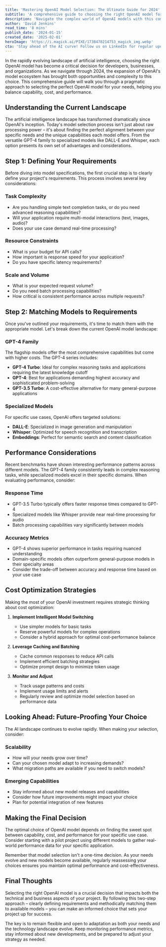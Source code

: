 ```yaml
---
title: 'Mastering OpenAI Model Selection: The Ultimate Guide for 2024'
subtitle: 'A comprehensive guide to choosing the right OpenAI model for your needs'
description: 'Navigate the complex world of OpenAI models with this comprehensive guide for 2024. Learn how to choose the perfect model by balancing capabilities, costs, and performance requirements. From GPT-4 to specialized solutions, discover strategic approaches to model selection and optimization for your specific needs.'
author: 'David Jenkins'
read_time: '8 mins'
publish_date: '2024-01-15'
created_date: '2025-02-01'
heroImage: 'https://i.magick.ai/PIXE/1738478214753_magick_img.webp'
cta: 'Stay ahead of the AI curve! Follow us on LinkedIn for regular updates on OpenAI models, implementation strategies, and expert insights that will help you make informed decisions about your AI infrastructure.'
---
```


In the rapidly evolving landscape of artificial intelligence, choosing the right OpenAI model has become a critical decision for developers, businesses, and organizations. As we navigate through 2024, the expansion of OpenAI's model ecosystem has brought both opportunities and complexity to this choice. This comprehensive guide will walk you through a pragmatic approach to selecting the perfect OpenAI model for your needs, helping you balance capability, cost, and performance.

## Understanding the Current Landscape

The artificial intelligence landscape has transformed dramatically since OpenAI's inception. Today's model selection process isn't just about raw processing power – it's about finding the perfect alignment between your specific needs and the unique capabilities each model offers. From the versatile GPT-4 family to specialized models like DALL-E and Whisper, each option presents its own set of advantages and considerations.

## Step 1: Defining Your Requirements

Before diving into model specifications, the first crucial step is to clearly define your project's requirements. This process involves several key considerations:

### Task Complexity

- Are you handling simple text completion tasks, or do you need advanced reasoning capabilities?
- Will your application require multi-modal interactions (text, images, audio)?
- Does your use case demand real-time processing?

### Resource Constraints

- What is your budget for API calls?
- How important is response speed for your application?
- Do you have specific latency requirements?

### Scale and Volume

- What is your expected request volume?
- Do you need batch processing capabilities?
- How critical is consistent performance across multiple requests?

## Step 2: Matching Models to Requirements

Once you've outlined your requirements, it's time to match them with the appropriate model. Let's break down the current OpenAI model landscape:

### GPT-4 Family

The flagship models offer the most comprehensive capabilities but come with higher costs. The GPT-4 series includes:

- **GPT-4 Turbo**: Ideal for complex reasoning tasks and applications requiring the latest knowledge cutoff
- **GPT-4**: Best for applications demanding highest accuracy and sophisticated problem-solving
- **GPT-3.5 Turbo**: A cost-effective alternative for many general-purpose applications

### Specialized Models

For specific use cases, OpenAI offers targeted solutions:

- **DALL-E**: Specialized in image generation and manipulation
- **Whisper**: Optimized for speech recognition and transcription
- **Embeddings**: Perfect for semantic search and content classification

## Performance Considerations

Recent benchmarks have shown interesting performance patterns across different models. The GPT-4 family consistently leads in complex reasoning tasks, while specialized models excel in their specific domains. When evaluating performance, consider:

### Response Time

- GPT-3.5 Turbo typically offers faster response times compared to GPT-4
- Specialized models like Whisper provide near real-time processing for audio
- Batch processing capabilities vary significantly between models

### Accuracy Metrics

- GPT-4 shows superior performance in tasks requiring nuanced understanding
- Domain-specific models often outperform general-purpose models in their specialty areas
- Consider the trade-off between accuracy and response time based on your use case

## Cost Optimization Strategies

Making the most of your OpenAI investment requires strategic thinking about cost optimization:

1. **Implement Intelligent Model Switching**
   - Use simpler models for basic tasks
   - Reserve powerful models for complex operations
   - Consider a hybrid approach for optimal cost-performance balance

2. **Leverage Caching and Batching**
   - Cache common responses to reduce API calls
   - Implement efficient batching strategies
   - Optimize prompt design to minimize token usage

3. **Monitor and Adjust**
   - Track usage patterns and costs
   - Implement usage limits and alerts
   - Regularly review and optimize model selection based on performance data

## Looking Ahead: Future-Proofing Your Choice

The AI landscape continues to evolve rapidly. When making your selection, consider:

### Scalability

- How will your needs grow over time?
- Can your chosen model adapt to increasing demands?
- What migration paths are available if you need to switch models?

### Emerging Capabilities

- Stay informed about new model releases and capabilities
- Consider how future improvements might impact your choice
- Plan for potential integration of new features

## Making the Final Decision

The optimal choice of OpenAI model depends on finding the sweet spot between capability, cost, and performance for your specific use case. Consider starting with a pilot project using different models to gather real-world performance data for your specific application.

Remember that model selection isn't a one-time decision. As your needs evolve and new models become available, regularly reassessing your choices ensures you maintain optimal performance and cost-effectiveness.

## Final Thoughts

Selecting the right OpenAI model is a crucial decision that impacts both the technical and business aspects of your project. By following this two-step approach – clearly defining requirements and methodically matching them to available models – you can make an informed choice that sets your project up for success.

The key is to remain flexible and open to adaptation as both your needs and the technology landscape evolve. Keep monitoring performance metrics, stay informed about new developments, and be prepared to adjust your strategy as needed.